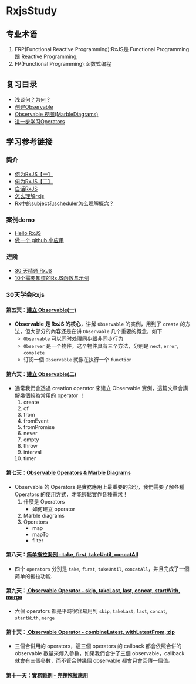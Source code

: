 # RxjsStudy
## 专业术语
1. FRP(Functional Reactive Programming):RxJS是 Functional Programming 跟 Reactive Programming;
2. FP(Functional Programming):函数式编程
## 复习目录
* [浅谈何？为何？](/docs/Why.md)
* [创建Observable](/docs/CreationOperator.md)
* [Observable 视图(MarbleDiagrams)](/docs/MarbleDiagrams.md)
* [进一步学习Operators](/docs/Operators.md)
## 学习参考链接
### 简介
* [何为RxJS【一】](https://segmentfault.com/a/1190000007553779)
* [何为RxJS【二】](https://segmentfault.com/a/1190000004293922)
* [白话RxJS](https://zhuanlan.zhihu.com/p/24451002)
* [怎么理解rxjs](https://www.zhihu.com/question/48615787/answer/142414744)
* [Rx中的subject和scheduler怎么理解概念？](https://www.zhihu.com/question/54027469/answer/141217783)
### 案例demo
* [Hello RxJS](https://zhuanlan.zhihu.com/p/23331432)
* [做一个 github 小应用](https://segmentfault.com/a/1190000007562818)
### 进阶
* [30 天精通 RxJS](http://ithelp.ithome.com.tw/articles/10189028)
* [10个需要知道的RxJS函数与示例](http://www.html5in.com/10-need-to-know-rxjs-functions-with-examples/)

### 30天学会Rxjs

#### 第五天：[建立 Observable(一)](http://ithelp.ithome.com.tw/articles/10187005)
  * **Observable 是 RxJS 的核心**，讲解 `Observable` 的实例，用到了 `create` 的方法，但大部分的內容还是在讲 `Observable` 几个重要的概念，如下
    * `Observable` 可以同时处理同步跟非同步行为
    * `Observer` 是一个物件，这个物件具有三个方法，分别是 `next`, `error`, `complete`
    * 订阅一個 `Observable` 就像在执行一个 `function`
#### 第六天：[建立 Observable(二)](http://ithelp.ithome.com.tw/articles/10187043)
  * 通常我們會透過 creation operator 來建立 Observable 實例，這篇文章會講解幾個較為常用的 operator ！
    1. create
    2. of
    3. from 
    4. fromEvent 
    5. fromPromise   
    6. never   
    7. empty   
    8. throw   
    9. interval  
    10. timer 
#### 第七天：[Observable Operators & Marble Diagrams](http://ithelp.ithome.com.tw/articles/10187248) 
  * Observable 的 Operators 是實務應用上最重要的部份，我們需要了解各種 Operators 的使用方式，才能輕鬆實作各種需求！
    1. 什麼是 Operators
        * 如何建立 operator
    2. Marble diagrams
    3. Operators
        * map
        * mapTo
        * filter
#### 第八天：[简单拖拉案例 - take, first, takeUntil, concatAll](http://ithelp.ithome.com.tw/articles/10187333)         
  * 四个 `operators` 分別是 `take`, `first`, `takeUntil`, `concatAll`，并且完成了一個简单的拖拉功能.
#### 第九天：[ Observable Operator - skip, takeLast, last, concat, startWith, merge](http://ithelp.ithome.com.tw/articles/10187520)         
  * 六個 operators 都是平時很容易用到  `skip`, `takeLast`, `last`, `concat`, `startWith`, `merge`
#### 第十天：[ Observable Operator - combineLatest, withLatestFrom, zip](http://ithelp.ithome.com.tw/articles/10187638)         
  * 三個合併用的 operators，這三個 operators 的 callback 都會依照合併的 observable 數量來傳入參數，如果我們合併了三個 observable，callback 就會有三個參數，而不管合併幾個 observable 都會只會回傳一個值。
#### 第十一天：[實務範例 - 完整拖拉應用](http://ithelp.ithome.com.tw/articles/10187756) 